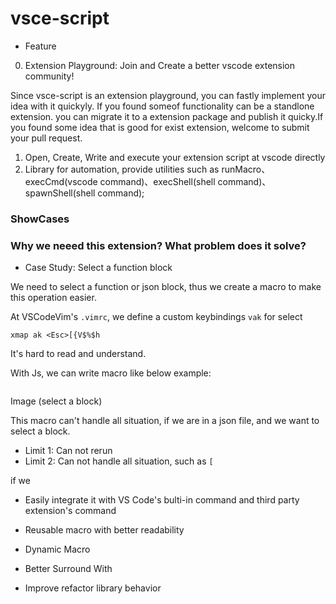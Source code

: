 # vsce-script

- Feature

0. Extension Playground: Join and Create a better vscode extension community!

Since vsce-script is an extension playground, you can fastly implement your idea with it quickyly. If you found someof functionality can be a standlone extension. you can migrate it to a extension package and publish it quicky.If you found some idea that is good for exist extension, welcome to submit your pull request.

1. Open, Create, Write and execute your extension script at vscode directly 
2. Library for automation, provide utilities such as runMacro、execCmd(vscode command)、execShell(shell command)、spawnShell(shell command); 

### ShowCases


### Why we neeed this extension? What problem does it solve?

- Case Study: Select a function block  

We need to select a function or json block, thus we create a macro to make this operation easier.

At VSCodeVim's `.vimrc`, we define a custom keybindings `vak` for select

```
xmap ak <Esc>[{V$%$h
```

It's hard to read and understand.

With Js, we can write macro like below example:

```
```

Image (select a block)


This macro can't handle all situation, if we are in a json file, and we want to select a block.

- Limit 1: Can not rerun
- Limit 2: Can not handle all situation, such as `[`

if we 

- Easily integrate it with VS Code's bulti-in command and third party extension's command

- Reusable macro with better readability 

- Dynamic Macro

- Better Surround With

- Improve refactor library behavior
